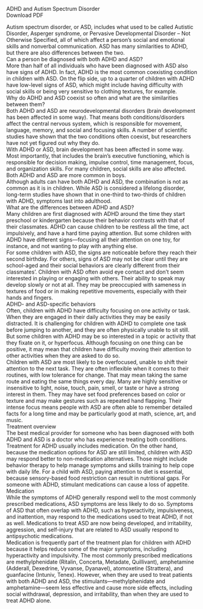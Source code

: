 ADHD and Autism Spectrum Disorder  
Download PDF   
   
Autism spectrum disorder, or ASD, includes what used to be called Autistic Disorder, Asperger syndrome, or Pervasive Developmental Disorder – Not Otherwise Specified, all of which affect a person’s social and emotional skills and nonverbal communication. ASD has many similarities to ADHD, but there are also differences between the two.  
Can a person be diagnosed with both ADHD and ASD?  
More than half of all individuals who have been diagnosed with ASD also have signs of ADHD. In fact, ADHD is the most common coexisting condition in children with ASD. On the flip side, up to a quarter of children with ADHD have low-level signs of ASD, which might include having difficulty with social skills or being very sensitive to clothing textures, for example.  
Why do ADHD and ASD coexist so often and what are the similarities between them?  
Both ADHD and ASD are neurodevelopmental disorders (brain development has been affected in some way). That means both conditions/disorders affect the central nervous system, which is responsible for movement, language, memory, and social and focusing skills.  A number of scientific studies have shown that the two conditions often coexist, but researchers have not yet figured out why they do.  
With ADHD or ASD, brain development has been affected in some way.  Most importantly, that includes the brain’s executive functioning, which is responsible for decision making, impulse control, time management, focus, and organization skills. For many children, social skills are also affected. Both ADHD and ASD are more common in boys.  
Although adults can have both ADHD and ASD, the combination is not as common as it is in children. While ASD is considered a lifelong disorder, long-term studies have shown that in one-third to two-thirds of children with ADHD, symptoms last into adulthood.  
What are the differences between ADHD and ASD?  
Many children are first diagnosed with ADHD around the time they start preschool or kindergarten because their behavior contrasts with that of their classmates. ADHD can cause children to be restless all the time, act impulsively, and have a hard time paying attention. But some children with ADHD have different signs—focusing all their attention on one toy, for instance, and not wanting to play with anything else.  
For some children with ASD, the signs are noticeable before they reach their second birthday. For others, signs of ASD may not be clear until they are school-aged and their social behaviors are clearly different from their classmates’. Children with ASD often avoid eye contact and don’t seem interested in playing or engaging with others. Their ability to speak may develop slowly or not at all. They may be preoccupied with sameness in textures of food or in making repetitive movements, especially with their hands and fingers.  
ADHD- and ASD-specific behaviors  
Often, children with ADHD have difficulty focusing on one activity or task. When they are engaged in their daily activities they may be easily distracted. It is challenging for children with ADHD to complete one task before jumping to another, and they are often physically unable to sit still. But some children with ADHD may be so interested in a topic or activity that they fixate on it, or hyperfocus. Although focusing on one thing can be positive, it may mean that children have difficulty moving their attention to other activities when they are asked to do so.  
Children with ASD are most likely to be overfocused, unable to shift their attention to the next task. They are often inflexible when it comes to their routines, with low tolerance for change. That may mean taking the same route and eating the same things every day. Many are highly sensitive or insensitive to light, noise, touch, pain, smell, or taste or have a strong interest in them. They may have set food preferences based on color or texture and may make gestures such as repeated hand flapping. Their intense focus means people with ASD are often able to remember detailed facts for a long time and may be particularly good at math, science, art, and music.  
Treatment overview  
The best medical provider for someone who has been diagnosed with both ADHD and ASD is a doctor who has experience treating both conditions.  
Treatment for ADHD usually includes medication. On the other hand, because the medication options for ASD are still limited, children with ASD may respond better to non-medication alternatives. Those might include behavior therapy to help manage symptoms and skills training to help cope with daily life. For a child with ASD, paying attention to diet is essential, because sensory-based food restriction can result in nutritional gaps. For someone with ADHD, stimulant medications can cause a loss of appetite.  
Medication  
While the symptoms of ADHD generally respond well to the most commonly prescribed medications, ASD symptoms are less likely to do so.  Symptoms of ASD that often overlap with ADHD, such as hyperactivity, impulsiveness, and inattention, may respond to the medications used to treat ADHD, if not as well. Medications to treat ASD are now being developed, and irritability, aggression, and self-injury that are related to ASD usually respond to antipsychotic medications.  
Medication is frequently part of the treatment plan for children with ADHD because it helps reduce some of the major symptoms, including hyperactivity and impulsivity. The most commonly prescribed medications are methylphenidate (Ritalin, Concerta, Metadate, Quillivant), amphetamine (Adderall, Dexedrine, Vyvanse, Dyanavel), atomoxetine (Strattera), and guanfacine (Intuniv, Tenex). However, when they are used to treat patients with both ADHD and ASD, the stimulants—methylphenidate and amphetamine—seem less effective and cause more side effects, including social withdrawal, depression, and irritability, than when they are used to treat ADHD alone.


